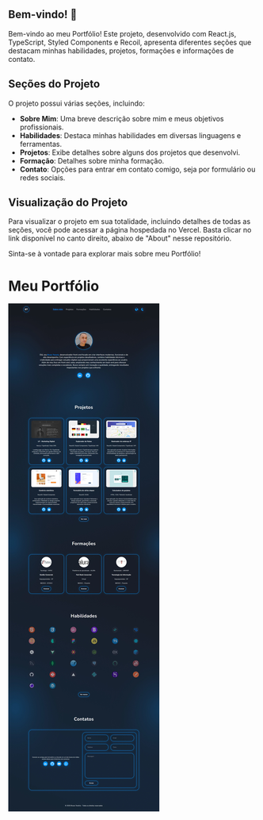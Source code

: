 ## Bem-vindo! 👋

Bem-vindo ao meu Portfólio! Este projeto, desenvolvido com React.js, TypeScript, Styled Components e Recoil, apresenta diferentes seções que destacam minhas habilidades, projetos, formações e informações de contato.

## Seções do Projeto

O projeto possui várias seções, incluindo:

- **Sobre Mim**: Uma breve descrição sobre mim e meus objetivos profissionais.
- **Habilidades**: Destaca minhas habilidades em diversas linguagens e ferramentas.
- **Projetos**: Exibe detalhes sobre alguns dos projetos que desenvolvi.
- **Formação**: Detalhes sobre minha formação.
- **Contato**: Opções para entrar em contato comigo, seja por formulário ou redes sociais.

## Visualização do Projeto

Para visualizar o projeto em sua totalidade, incluindo detalhes de todas as seções, você pode acessar a página hospedada no Vercel. Basta clicar no link disponível no canto direito, abaixo de "About" nesse repositório.

Sinta-se à vontade para explorar mais sobre meu Portfólio!

# Meu Portfólio

![Imagem/ilustração do projeto para desktop](public/assets/design/desktop-dark.webp)